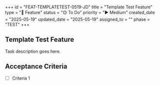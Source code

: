 +++
id = "FEAT-TEMPLATETEST-0519-JD"
title = "Template Test Feature"
type = "🌟 Feature"
status = "🟡 To Do"
priority = "▶️ Medium"
created_date = "2025-05-19"
updated_date = "2025-05-19"
assigned_to = ""
phase = "TEST"
+++

## Template Test Feature

Task description goes here.

## Acceptance Criteria

- [ ] Criteria 1

